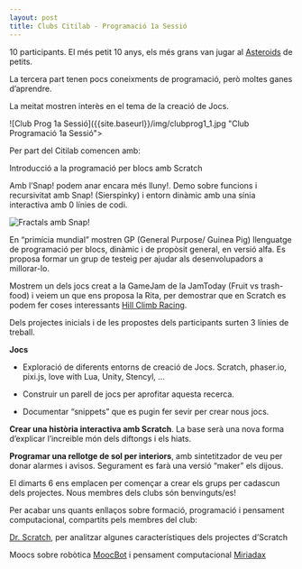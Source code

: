 ```yaml
---
layout: post
title: Clubs Citilab - Programació 1a Sessió
---
```


10 participants. El més petit 10 anys, els més grans van jugar al [Asteroids](https://en.wikipedia.org/wiki/Asteroids_%28video_game%29) de petits.

La tercera part tenen pocs coneixments de programació, però moltes ganes d’aprendre.

La meitat mostren interès en el tema de la creació de Jocs.

![Club Prog 1a Sessió]({{site.baseurl}}/img/clubprog1_1.jpg "Club Programació 1a Sessió">

Per part del Citilab comencen amb:

Introducció a la programació per blocs amb Scratch

Amb l’Snap! podem anar encara més lluny!. Demo sobre funcions i recursivitat amb Snap! (Sierspinky) i  entorn dinàmic amb una sínia interactiva amb 0 línies de codi.

![Fractals amb Snap!]({{site.baseurl}}/img/clubprog1_2.png "Fractals amb Snap!")

En “primícia mundial” mostren GP (General Purpose/ Guinea Pig) llenguatge de programació per blocs, dinàmic i de propòsit general, en versió alfa. Es proposa formar un grup de testeig per ajudar als desenvolupadors a millorar-lo.

Mostrem un dels jocs creat a la GameJam de la JamToday (Fruit vs trash-food) i veiem un que ens proposa la Rita,  per demostrar que en Scratch es podem fer coses interessants [Hill Climb Racing](https://scratch.mit.edu/projects/56667360/).

Dels projectes inicials i de les propostes dels participants surten 3 línies de treball.

**Jocs**

- Exploració de diferents entorns de creació de Jocs. Scratch, phaser.io, pixi.js, love with Lua, Unity, Stencyl, …

- Construir un parell de jocs per aprofitar aquesta recerca.

- Documentar “snippets” que es pugin fer sevir per crear nous jocs.

**Crear una història interactiva amb Scratch**. La base serà una nova forma d’explicar l’increible món dels diftongs i els hiats.

**Programar una rellotge de sol per interiors**, amb sintetitzador de veu  per donar alarmes i avisos. Segurament es farà una versió “maker” els dijous.

El dimarts 6 ens emplacen per començar a crear els grups per cadascun dels projectes. Nous membres dels clubs són benvinguts/es!

Per acabar uns  quants enllaços sobre formació, programació i pensament computacional, compartits pels membres del club:

[Dr. Scratch](http://drscratch.programamos.es/), per analitzar algunes característiques dels projectes d’Scratch

Moocs sobre robòtica [MoocBot](http://drscratch.programamos.es/) i pensament computacional [Miriadax](https://miriadax.net/web/pensamiento-computacional-en-la-escuela-2ed)




